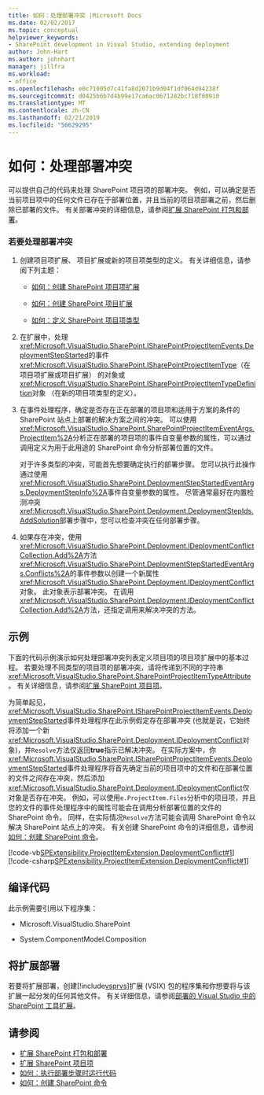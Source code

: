 ```yaml
---
title: 如何：处理部署冲突 |Microsoft Docs
ms.date: 02/02/2017
ms.topic: conceptual
helpviewer_keywords:
- SharePoint development in Visual Studio, extending deployment
author: John-Hart
ms.author: johnhart
manager: jillfra
ms.workload:
- office
ms.openlocfilehash: e0c71005d7c41fa8d2071b9d04f1df064d94238f
ms.sourcegitcommit: d0425b6b7d4b99e17ca6ac0671282bc718f80910
ms.translationtype: MT
ms.contentlocale: zh-CN
ms.lasthandoff: 02/21/2019
ms.locfileid: "56629295"
---
```

# <a name="how-to-handle-deployment-conflicts"></a>如何：处理部署冲突
  可以提供自己的代码来处理 SharePoint 项目项的部署冲突。 例如，可以确定是否当前项目项中的任何文件已存在于部署位置，并且当前的项目项部署之前，然后删除已部署的文件。 有关部署冲突的详细信息，请参阅[扩展 SharePoint 打包和部署](../sharepoint/extending-sharepoint-packaging-and-deployment.md)。

### <a name="to-handle-a-deployment-conflict"></a>若要处理部署冲突

1.  创建项目项扩展、 项目扩展或新的项目项类型的定义。 有关详细信息，请参阅下列主题：

    -   [如何：创建 SharePoint 项目项扩展](../sharepoint/how-to-create-a-sharepoint-project-item-extension.md)

    -   [如何：创建 SharePoint 项目扩展](../sharepoint/how-to-create-a-sharepoint-project-extension.md)

    -   [如何：定义 SharePoint 项目项类型](../sharepoint/how-to-define-a-sharepoint-project-item-type.md)

2.  在扩展中，处理<xref:Microsoft.VisualStudio.SharePoint.ISharePointProjectItemEvents.DeploymentStepStarted>的事件<xref:Microsoft.VisualStudio.SharePoint.ISharePointProjectItemType>（在项目项扩展或项目扩展） 的对象或<xref:Microsoft.VisualStudio.SharePoint.ISharePointProjectItemTypeDefinition>对象 （在新的项目项类型的定义）。

3.  在事件处理程序，确定是否存在正在部署的项目项和适用于方案的条件的 SharePoint 站点上部署的解决方案之间的冲突。 可以使用<xref:Microsoft.VisualStudio.SharePoint.SharePointProjectItemEventArgs.ProjectItem%2A>分析正在部署的项目项的事件自变量参数的属性，可以通过调用定义为用于此用途的 SharePoint 命令分析部署位置的文件。

     对于许多类型的冲突，可能首先想要确定执行的部署步骤。 您可以执行此操作通过使用<xref:Microsoft.VisualStudio.SharePoint.DeploymentStepStartedEventArgs.DeploymentStepInfo%2A>事件自变量参数的属性。 尽管通常最好在内置检测冲突<xref:Microsoft.VisualStudio.SharePoint.Deployment.DeploymentStepIds.AddSolution>部署步骤中，您可以检查冲突在任何部署步骤。

4.  如果存在冲突，使用<xref:Microsoft.VisualStudio.SharePoint.Deployment.IDeploymentConflictCollection.Add%2A>方法<xref:Microsoft.VisualStudio.SharePoint.DeploymentStepStartedEventArgs.Conflicts%2A>的事件参数以创建一个新属性<xref:Microsoft.VisualStudio.SharePoint.Deployment.IDeploymentConflict>对象。 此对象表示部署冲突。 在调用<xref:Microsoft.VisualStudio.SharePoint.Deployment.IDeploymentConflictCollection.Add%2A>方法，还指定调用来解决冲突的方法。

## <a name="example"></a>示例
 下面的代码示例演示如何处理部署冲突列表定义项目项的项目项扩展中的基本过程。 若要处理不同类型的项目项的部署冲突，请将传递到不同的字符串<xref:Microsoft.VisualStudio.SharePoint.SharePointProjectItemTypeAttribute>。 有关详细信息，请参阅[扩展 SharePoint 项目项](../sharepoint/extending-sharepoint-project-items.md)。

 为简单起见，<xref:Microsoft.VisualStudio.SharePoint.ISharePointProjectItemEvents.DeploymentStepStarted>事件处理程序在此示例假定存在部署冲突 (也就是说，它始终将添加一个新<xref:Microsoft.VisualStudio.SharePoint.Deployment.IDeploymentConflict>对象)，并`Resolve`方法仅返回**true**指示已解决冲突。 在实际方案中，你<xref:Microsoft.VisualStudio.SharePoint.ISharePointProjectItemEvents.DeploymentStepStarted>事件处理程序将首先确定当前的项目项中的文件和在部署位置的文件之间存在冲突，然后添加<xref:Microsoft.VisualStudio.SharePoint.Deployment.IDeploymentConflict>仅对象是否存在冲突。 例如，可以使用`e.ProjectItem.Files`分析中的项目项，并且您的文件的事件处理程序中的属性可能会在调用分析部署位置的文件的 SharePoint 命令。 同样，在实际情况`Resolve`方法可能会调用 SharePoint 命令以解决 SharePoint 站点上的冲突。 有关创建 SharePoint 命令的详细信息，请参阅[如何：创建 SharePoint 命令](../sharepoint/how-to-create-a-sharepoint-command.md)。

 [!code-vb[SPExtensibility.ProjectItemExtension.DeploymentConflict#1](../sharepoint/codesnippet/VisualBasic/deploymentconflict/extension/deploymentconflictextension.vb#1)]
 [!code-csharp[SPExtensibility.ProjectItemExtension.DeploymentConflict#1](../sharepoint/codesnippet/CSharp/deploymentconflict/extension/deploymentconflictextension.cs#1)]

## <a name="compile-the-code"></a>编译代码
 此示例需要引用以下程序集：

-   Microsoft.VisualStudio.SharePoint

-   System.ComponentModel.Composition

## <a name="deploy-the-extension"></a>将扩展部署
 若要将扩展部署，创建[!include[vsprvs](../sharepoint/includes/vsprvs-md.md)]扩展 (VSIX) 包的程序集和你想要将与该扩展一起分发的任何其他文件。 有关详细信息，请参阅[部署的 Visual Studio 中的 SharePoint 工具扩展](../sharepoint/deploying-extensions-for-the-sharepoint-tools-in-visual-studio.md)。

## <a name="see-also"></a>请参阅
- [扩展 SharePoint 打包和部署](../sharepoint/extending-sharepoint-packaging-and-deployment.md)
- [扩展 SharePoint 项目项](../sharepoint/extending-sharepoint-project-items.md)
- [如何：执行部署步骤时运行代码](../sharepoint/how-to-run-code-when-deployment-steps-are-executed.md)
- [如何：创建 SharePoint 命令](../sharepoint/how-to-create-a-sharepoint-command.md)
